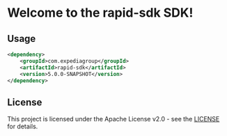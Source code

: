 # Welcome to the rapid-sdk SDK!

## Usage
```xml
<dependency>
    <groupId>com.expediagroup</groupId>
    <artifactId>rapid-sdk</artifactId>
    <version>5.0.0-SNAPSHOT</version>
</dependency>
```

## License

This project is licensed under the Apache License v2.0 - see the [LICENSE](LICENSE) for details.
